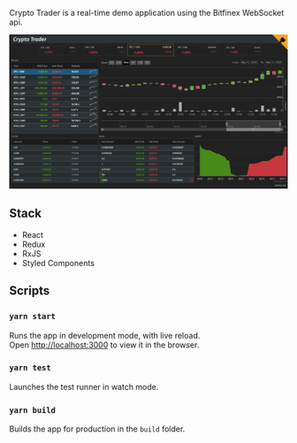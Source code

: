 Crypto Trader is a real-time demo application using the Bitfinex WebSocket api.

![image](public/crypto-trader.png)

## Stack

- React
- Redux
- RxJS
- Styled Components

## Scripts

### `yarn start`

Runs the app in development mode, with live reload.<br />
Open [http://localhost:3000](http://localhost:3000) to view it in the browser.

### `yarn test`

Launches the test runner in watch mode.<br />

### `yarn build`

Builds the app for production in the `build` folder.<br />
